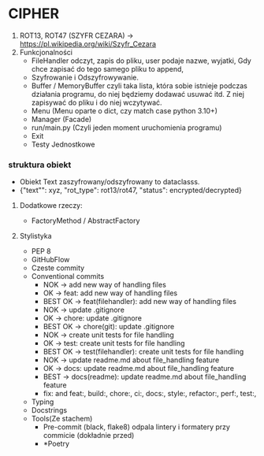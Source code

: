 # CIPHER

1. ROT13, ROT47 (SZYFR CEZARA) -> https://pl.wikipedia.org/wiki/Szyfr_Cezara
2. Funkcjonalności
    - FileHandler odczyt, zapis do pliku, user podaje nazwe, wyjatki, Gdy chce zapisać do tego samego pliku to append,
    - Szyfrowanie i Odszyfrowywanie.
    - Buffer / MemoryBuffer czyli taka lista, która sobie istnieje podczas działania programu, do niej będziemy dodawać usuwać itd. Z niej zapisywać do pliku i do niej wczytywać. 
    - Menu (Menu oparte o dict, czy match case python 3.10+)
    - Manager (Facade)
    - run/main.py (Czyli jeden moment uruchomienia programu)
    - Exit
    - Testy Jednostkowe


### struktura obiekt

- Obiekt Text zaszyfrowany/odszyfrowany to dataclasss. 
- {"text"": xyz, "rot_type": rot13/rot47, "status": encrypted/decrypted}

1. Dodatkowe rzeczy:
    - FactoryMethod / AbstractFactory
   
2. Stylistyka
    - PEP 8
    - GitHubFlow
    - Czeste commity
    - Conventional commits
      - NOK -> add new way of handling files
      - OK -> feat: add new way of handling files
      - BEST OK -> feat(filehandler): add new way of handling files
      - NOK -> update .gitignore
      - OK -> chore: update .gitignore
      - BEST OK -> chore(git): update .gitignore
      - NOK -> create unit tests for file handling
      - OK -> test: create unit tests for file handling 
      - BEST OK -> test(filehandler): create unit tests for file handling
      - NOK -> update readme.md about file_handling feature
      - OK -> docs: update readme.md about file_handling feature
      - BEST -> docs(readme): update readme.md about file_handling feature
      - fix: and feat:, build:, chore:, ci:, docs:, style:, refactor:, perf:, test:,
    - Typing
    - Docstrings
    - Tools(Ze stachem)
      - Pre-commit (black, flake8) odpala lintery i formatery przy commicie (dokładnie przed)
      - *Poetry